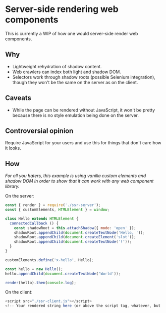 # Server-side rendering web components

This is currently a WIP of how one would server-side render web components.

## Why

- Lightweight rehydration of shadow content.
- Web crawlers can index both light and shadow DOM.
- Selectors work through shadow roots (possible Selenium integration), though they won't be the same on the server as on the client.

## Caveats

- While the page can be rendered without JavaScript, it won't be pretty because there is no style emulation being done on the server.

## Controversial opinion

Require JavaScript for your users and use this for things that don't care how it looks.

## How

*For all you haters, this example is using vanilla custom elements and shadow DOM in order to show that it can work with any web component library.*

On the server:

```js
const { render } = require('./ssr-server');
const { customElements, HTMLElement } = window;

class Hello extends HTMLElement {
  connectedCallback () {
    const shadowRoot = this.attachShadow({ mode: 'open' });
    shadowRoot.appendChild(document.createTextNode('Hello, '));
    shadowRoot.appendChild(document.createElement('slot'));
    shadowRoot.appendChild(document.createTextNode('!'));
  }
}

customElements.define('x-hello', Hello);

const hello = new Hello();
hello.appendChild(document.createTextNode('World'));

render(hello).then(console.log);
```

On the client:

```js
<script src="./ssr-client.js"></script>
<!-- Your rendered string here (or above the script tag, whatever, but this ensures no FOUC). -->
```
